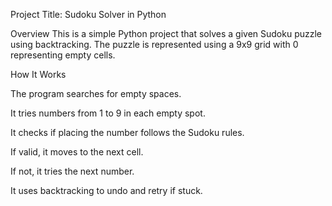 Project Title: Sudoku Solver in Python

Overview
This is a simple Python project that solves a given Sudoku puzzle using backtracking. The puzzle is represented using a 9x9 grid with 0 representing empty cells.

How It Works

The program searches for empty spaces.

It tries numbers from 1 to 9 in each empty spot.

It checks if placing the number follows the Sudoku rules.

If valid, it moves to the next cell.

If not, it tries the next number.

It uses backtracking to undo and retry if stuck.

